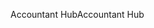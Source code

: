 <span data-ttu-id="97f53-101">Accountant Hub</span><span class="sxs-lookup"><span data-stu-id="97f53-101">Accountant Hub</span></span>
